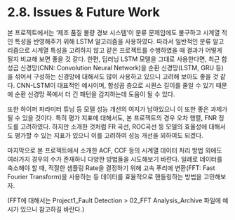 # 2.8. Issues & Future Work

본 프로젝트에서는 ‘제조 품질 불량 경보 시스템’이 분류 문제임에도 불구하고 시계열 적인 특성을 반영해주기 위해 LSTM 알고리즘을 사용하였다. 따라서 일반적인 분류 알고리즘으로 시계열 특성을 고려하지 않고 같은 프로젝트를 수행하였을 때 결과가 어떻게 될지 비교해 보면 좋을 것 같다. 한편, 딥러닝 LSTM 모델을 그대로 사용한다면, 최근 합성곱 신경망\(CNN: Convolution Neural Network\)을 순환 신경망\(LSTM, GRU 등\)을 섞어서 구성하는 신경망에 대해서도 많이 사용하고 있으니 고려해 보아도 좋을 것 같다. CNN-LSTM이 대표적인 예시이며, 합성곱 층으로 시퀀스 길이를 줄일 수 있기 때문에 순환 신경망 쪽에서 더 긴 패턴을 감지하는데 도움이 될 수 있다.

또한 하이퍼 파라미터 튜닝 등 모델 성능 개선의 여지가 남아있으니 이 또한 좋은 과제가 될 수 있을 것이다. 특히 평가 지표에 대해서도, 본 프로젝트의 경우 오차 행렬, FNR 정도를 고려하였다. 하지만 소개한 것처럼 FR 곡선, ROC곡선 등 모델의 효율성에 대해서도 평가할 수 있는 지표가 있으니 이를 고려하여 성능 개선을 꾀하여도 되겠다.

마지막으로 본 프로젝트에서 소개한 ACF, CCF 등의 시계열 데이터 처리 방법 외에도 여러가지 경우의 수가 존재하니 다양한 방법들을 시도해보기 바란다. 일례로 데이터를 축소해야 할 때, 적절한 샘플링 Rate을 결정하기 위해 고속 푸리에 변환\(FFT: Fast Fourier Transform\)을 사용하는 등 데이터를 효율적으로 핸들링하는 방법을 고민해보자.

  


\(FFT에 대해서는 Project1\_Fault Detection &gt; 02\_FFT Analysis\_Archive 파일에 예시가 있으니 참고하길 바란다.\)

